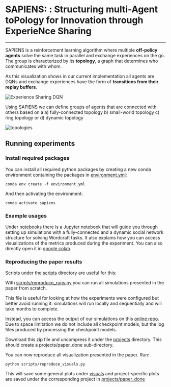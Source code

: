 # SAPIENS: : Structuring multi-Agent toPology for Innovation through ExperieNce Sharing

------

SAPIENS is a reinforcement learning algorithm where multiple **off-policy agents** solve the same task in parallel and exchange experiences on the go. The group is characterized by its **topology**, a graph that determines who communicates with whom.

As this visualization shows in our current implementation all agents are DQNs and exchange experiences have the form of **transitions from their replay buffers**.

![Experience Sharing DQN](https://firebasestorage.googleapis.com/v0/b/firescript-577a2.appspot.com/o/imgs%2Fapp%2Feleni%2FVJlf5jueXb.png?alt=media&token=56a4f560-23bb-4098-b65c-1303ddbb8dc0)

Using SAPIENS we can define groups of agents that are connected with others based on a a) fully-connected topology b) small-world topology c) ring topology or d) dynamic topology



![topologies](https://firebasestorage.googleapis.com/v0/b/firescript-577a2.appspot.com/o/imgs%2Fapp%2Feleni%2FUn1BHk2PmM.png?alt=media&token=dd0b0588-945a-4873-9af7-605e2055d567)



## Running experiments

### Install required packages

You can install all required python packages by creating a new conda environment containing the packages in [environment.yml](environment.yml):

`conda env create -f environment.yml`

And then activating the environment:

`conda activate sapiens`

### Example usages

Under [notebooks](notebooks) there is a Jupyter notebook that will guide you through setting up simulations with a fully-connected and a dynamic social network structure for solving Wordcraft tasks. It also explains how you can access visualizations of the metrics produced during the experiment. You can also directly open it in [google colab](https://colab.research.google.com/drive/1_iwb0rkBgDUzWOcuP96BpOLdw0QuLd0c?usp=sharing).

### Reproducing the paper results

Scripts under the [scripts](scripts) directory are useful for this:

With [scripts/reproduce_runs.py](scripts/reproduce_runs.py) you can run all simulations presented in the paper from scratch.

This file is useful for looking at how the experiments were configured but better avoid running it: simulations will run locally and sequentially and will take months to complete.

Instead, you can access the output of our simulations on this [online repo](https://drive.google.com/drive/folders/1x6NZe2Aw3udhDNi-V0ljgFs_uFPPzK7l?usp=sharing). Due to space limitation we do not include all checkpoint models, but the log files produced by processing the checkpoint models.

Download this zip file and uncompress it under the [projects](projects) directory. This should create a projects/paper_done sub-directory.

You can now reproduce all visualization presented in the paper. Run:

`python scripts/reproduce_visuals.py`

This will save some general plots under [visuals](visuals) and project-specific plots are saved under the corresponding project in [projects/paper_done]([projects/paper_done])











